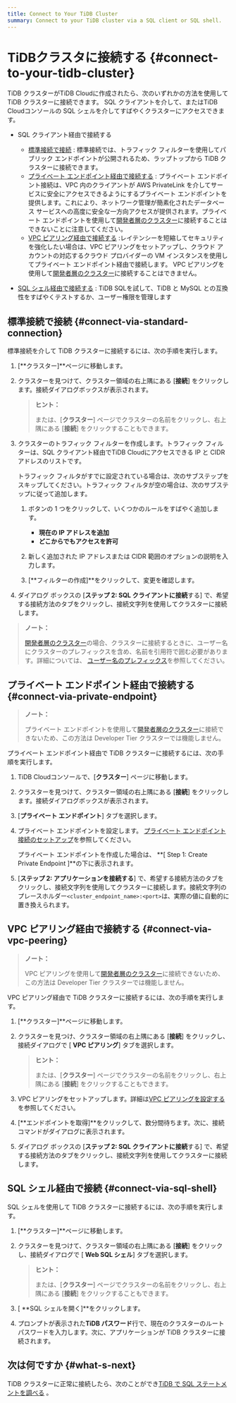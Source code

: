 ```yaml
---
title: Connect to Your TiDB Cluster
summary: Connect to your TiDB cluster via a SQL client or SQL shell.
---
```


# TiDBクラスタに接続する {#connect-to-your-tidb-cluster}

TiDB クラスターがTiDB Cloudに作成されたら、次のいずれかの方法を使用して TiDB クラスターに接続できます。 SQL クライアントを介して、またはTiDB Cloudコンソールの SQL シェルを介してすばやくクラスターにアクセスできます。

-   SQL クライアント経由で接続する

    -   [標準接続で接続](#connect-via-standard-connection) : 標準接続では、トラフィック フィルターを使用してパブリック エンドポイントが公開されるため、ラップトップから TiDB クラスターに接続できます。
    -   [プライベート エンドポイント経由で接続する](#connect-via-private-endpoint) : プライベート エンドポイント接続は、VPC 内のクライアントが AWS PrivateLink を介してサービスに安全にアクセスできるようにするプライベート エンドポイントを提供します。これにより、ネットワーク管理が簡素化されたデータベース サービスへの高度に安全な一方向アクセスが提供されます。プライベート エンドポイントを使用して[開発者層のクラスター](/tidb-cloud/select-cluster-tier.md#developer-tier)に接続することはできないことに注意してください。
    -   [VPC ピアリング経由で接続する](#connect-via-vpc-peering) :レイテンシーを短縮してセキュリティを強化したい場合は、VPC ピアリングをセットアップし、クラウド アカウントの対応するクラウド プロバイダーの VM インスタンスを使用してプライベート エンドポイント経由で接続します。 VPC ピアリングを使用して[開発者層のクラスター](/tidb-cloud/select-cluster-tier.md#developer-tier)に接続することはできません。

<!---->

-   [SQL シェル経由で接続する](#connect-via-sql-shell) : TiDB SQLを試して、TiDB と MySQL との互換性をすばやくテストするか、ユーザー権限を管理します

## 標準接続で接続 {#connect-via-standard-connection}

標準接続を介して TiDB クラスターに接続するには、次の手順を実行します。

1.  [**クラスター]**ページに移動します。

2.  クラスターを見つけて、クラスター領域の右上隅にある [**接続**] をクリックします。接続ダイアログボックスが表示されます。

    > **ヒント：**
    >
    > または、[**クラスター**] ページでクラスターの名前をクリックし、右上隅にある [<strong>接続</strong>] をクリックすることもできます。

3.  クラスターのトラフィック フィルターを作成します。トラフィック フィルターは、SQL クライアント経由でTiDB Cloudにアクセスできる IP と CIDR アドレスのリストです。

    トラフィック フィルタがすでに設定されている場合は、次のサブステップをスキップしてください。トラフィック フィルタが空の場合は、次のサブステップに従って追加します。

    1.  ボタンの 1 つをクリックして、いくつかのルールをすばやく追加します。

        -   **現在の IP アドレスを追加**
        -   **どこからでもアクセスを許可**

    2.  新しく追加された IP アドレスまたは CIDR 範囲のオプションの説明を入力します。

    3.  [**フィルターの作成]**をクリックして、変更を確認します。

4.  ダイアログ ボックスの [**ステップ 2: SQL クライアントに接続**する] で、希望する接続方法のタブをクリックし、接続文字列を使用してクラスターに接続します。

> **ノート：**
>
> [開発者層のクラスター](/tidb-cloud/select-cluster-tier.md#developer-tier)の場合、クラスターに接続するときに、ユーザー名にクラスターのプレフィックスを含め、名前を引用符で囲む必要があります。詳細については、 [ユーザー名のプレフィックス](/tidb-cloud/select-cluster-tier.md#user-name-prefix)を参照してください。

## プライベート エンドポイント経由で接続する {#connect-via-private-endpoint}

> **ノート：**
>
> プライベート エンドポイントを使用して[開発者層のクラスター](/tidb-cloud/select-cluster-tier.md#developer-tier)に接続できないため、この方法は Developer Tier クラスターでは機能しません。

プライベート エンドポイント経由で TiDB クラスターに接続するには、次の手順を実行します。

1.  TiDB Cloudコンソールで、[**クラスター**] ページに移動します。

2.  クラスターを見つけて、クラスター領域の右上隅にある [**接続**] をクリックします。接続ダイアログボックスが表示されます。

3.  [**プライベート エンドポイント**] タブを選択します。

4.  プライベート エンドポイントを設定します。 [プライベート エンドポイント接続のセットアップ](/tidb-cloud/set-up-private-endpoint-connections.md#set-up-a-private-endpoint-with-aws)を参照してください。

    プライベート エンドポイントを作成した場合は、 **[ Step 1: Create Private Endpoint ]**の下に表示されます。

5.  [**ステップ 2: アプリケーションを接続する**] で、希望する接続方法のタブをクリックし、接続文字列を使用してクラスターに接続します。接続文字列のプレースホルダー`<cluster_endpoint_name>:<port>`は、実際の値に自動的に置き換えられます。

## VPC ピアリング経由で接続する {#connect-via-vpc-peering}

> **ノート：**
>
> VPC ピアリングを使用して[開発者層のクラスター](/tidb-cloud/select-cluster-tier.md#developer-tier)に接続できないため、この方法は Developer Tier クラスターでは機能しません。

VPC ピアリング経由で TiDB クラスターに接続するには、次の手順を実行します。

1.  [**クラスター]**ページに移動します。

2.  クラスターを見つけ、クラスター領域の右上隅にある [**接続**] をクリックし、接続ダイアログで [ <strong>VPC ピアリング</strong>] タブを選択します。

    > **ヒント：**
    >
    > または、[**クラスター**] ページでクラスターの名前をクリックし、右上隅にある [<strong>接続</strong>] をクリックすることもできます。

3.  VPC ピアリングをセットアップします。詳細は[VPC ピアリングを設定する](/tidb-cloud/set-up-vpc-peering-connections.md)を参照してください。

4.  [**エンドポイントを取得]**をクリックして、数分間待ちます。次に、接続コマンドがダイアログに表示されます。

5.  ダイアログ ボックスの [**ステップ 2: SQL クライアントに接続**する] で、希望する接続方法のタブをクリックし、接続文字列を使用してクラスターに接続します。

## SQL シェル経由で接続 {#connect-via-sql-shell}

SQL シェルを使用して TiDB クラスターに接続するには、次の手順を実行します。

1.  [**クラスター]**ページに移動します。

2.  クラスターを見つけて、クラスター領域の右上隅にある [**接続**] をクリックし、接続ダイアログで [ <strong>Web SQL シェル</strong>] タブを選択します。

    > **ヒント：**
    >
    > または、[**クラスター**] ページでクラスターの名前をクリックし、右上隅にある [<strong>接続</strong>] をクリックすることもできます。

3.  [ **SQL シェルを開く]**をクリックします。

4.  プロンプトが表示された**TiDB パスワード**行で、現在のクラスターのルート パスワードを入力します。次に、アプリケーションが TiDB クラスターに接続されます。

## 次は何ですか {#what-s-next}

TiDB クラスターに正常に接続したら、次のことができ[TiDB で SQL ステートメントを調べる](/basic-sql-operations.md) 。
